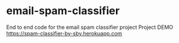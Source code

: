 # email-spam-classifier
End to end code for the email spam classifier project
Project DEMO 
https://spam-classifier-by-sby.herokuapp.com
